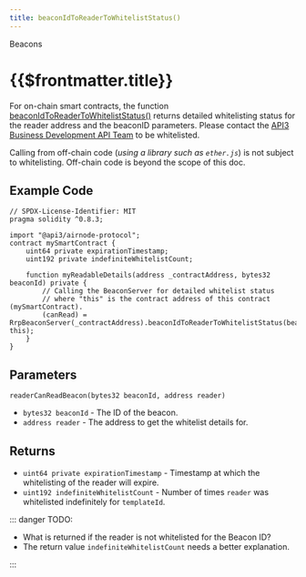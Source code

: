 ```yaml
---
title: beaconIdToReaderToWhitelistStatus()
---
```


<TitleSpan>Beacons</TitleSpan>

# {{$frontmatter.title}}

<TocHeader />
<TOC class="table-of-contents" :include-level="[2,3]" />

For on-chain smart contracts, the function
[beaconIdToReaderToWhitelistStatus()](https://github.com/api3dao/airnode/blob/master/packages/airnode-protocol/contracts/rrp/requesters/RrpBeaconServer.sol#L322-L342)
returns detailed whitelisting status for the reader address and the beaconID
parameters. Please contact the
[API3 Business Development API Team](https://api3.org) to be whitelisted.

Calling from off-chain code (_using a library such as `ether.js`_) is not
subject to whitelisting. Off-chain code is beyond the scope of this doc.

## Example Code

```solidity
// SPDX-License-Identifier: MIT
pragma solidity ^0.8.3;

import "@api3/airnode-protocol";
contract mySmartContract {
    uint64 private expirationTimestamp;
    uint192 private indefiniteWhitelistCount;

    function myReadableDetails(address _contractAddress, bytes32 beaconId) private {
        // Calling the BeaconServer for detailed whitelist status
        // where "this" is the contract address of this contract (mySmartContract).
        (canRead) = RrpBeaconServer(_contractAddress).beaconIdToReaderToWhitelistStatus(beaconId, this);
    }
}

```

## Parameters

`readerCanReadBeacon(bytes32 beaconId, address reader)`

- `bytes32 beaconId` - The ID of the beacon.
- `address reader` - The address to get the whitelist details for.

## Returns

- `uint64 private expirationTimestamp` - Timestamp at which the whitelisting of
  the reader will expire.
- `uint192 indefiniteWhitelistCount` - Number of times `reader` was whitelisted
  indefinitely for `templateId`.

::: danger TODO:

- What is returned if the reader is not whitelisted for the Beacon ID?
- The return value `indefiniteWhitelistCount` needs a better explanation.

:::
